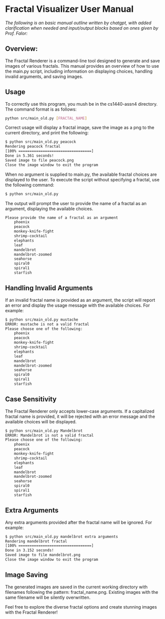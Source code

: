 # Fractal Visualizer User Manual

*The following is an basic manual outline written by chatgpt, with added clarification when needed and input/output blocks based on ones given by Prof. Falor:*

## Overview:

The Fractal Renderer is a command-line tool designed to generate and save images of various fractals. 
This manual provides an overview of how to use the main.py script, including information on displaying choices, 
handling invalid arguments, and saving images.

## Usage

To correctly use this program, you mush be in the cs1440-assn4 directory. The command format is as follows:

```bash
python src/main_old.py [FRACTAL_NAME]
```

Correct usage will display a fractal image, save the image as a png to the current directory, and print the following:

```bash
$ python src/main_old.py peacock
Rendering peacock fractal
[100% =================================]
Done in 5.361 seconds!
Saved image to file peacock.png
Close the image window to exit the program

```

When no argument is supplied to main.py, the available fractal choices are displayed to the user. 
To execute the script without specifying a fractal, use the following command:

```bash
$ python src/main_old.py
```

The output will prompt the user to provide the name of a fractal as an argument, displaying the available choices.

```bash
Please provide the name of a fractal as an argument
    phoenix
    peacock
    monkey-knife-fight
    shrimp-cocktail
    elephants
    leaf
    mandelbrot
    mandelbrot-zoomed
    seahorse
    spiral0
    spiral1
    starfish
```

## Handling Invalid Arguments

If an invalid fractal name is provided as an argument, the script will report an error and display the usage message with the available choices. For example:

```bash
$ python src/main_old.py mustache
ERROR: mustache is not a valid fractal
Please choose one of the following:
    phoenix
    peacock
    monkey-knife-fight
    shrimp-cocktail
    elephants
    leaf
    mandelbrot
    mandelbrot-zoomed
    seahorse
    spiral0
    spiral1
    starfish
```

## Case Sensitivity

The Fractal Renderer only accepts lower-case arguments. If a capitalized fractal name is provided, it will be rejected with an error message and the available choices will be displayed.

```bash
$ python src/main_old.py Mandelbrot
ERROR: Mandelbrot is not a valid fractal
Please choose one of the following:
    phoenix
    peacock
    monkey-knife-fight
    shrimp-cocktail
    elephants
    leaf
    mandelbrot
    mandelbrot-zoomed
    seahorse
    spiral0
    spiral1
    starfish

```

## Extra Arguments

Any extra arguments provided after the fractal name will be ignored. For example:

```bash
$ python src/main_old.py mandelbrot extra arguments
Rendering mandelbrot fractal
[100% =================================]
Done in 3.152 seconds!
Saved image to file mandelbrot.png
Close the image window to exit the program
```

## Image Saving

The generated images are saved in the current working directory with filenames following the pattern: 
fractal_name.png. Existing images with the same filename will be silently overwritten.

Feel free to explore the diverse fractal options and create stunning images with the Fractal Renderer!

